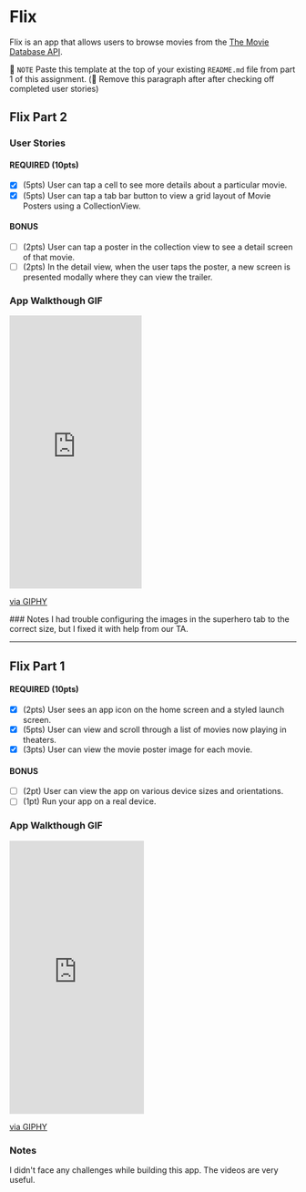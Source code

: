 # Flix

Flix is an app that allows users to browse movies from the [The Movie Database API](http://docs.themoviedb.apiary.io/#).

📝 `NOTE` Paste this template at the top of your existing `README.md` file from part 1 of this assignment. (🚫 Remove this paragraph after after checking off completed user stories)

## Flix Part 2

### User Stories

#### REQUIRED (10pts)
- [x] (5pts) User can tap a cell to see more details about a particular movie.
- [x] (5pts) User can tap a tab bar button to view a grid layout of Movie Posters using a CollectionView.

#### BONUS
- [ ] (2pts) User can tap a poster in the collection view to see a detail screen of that movie.
- [ ] (2pts) In the detail view, when the user taps the poster, a new screen is presented modally where they can view the trailer.

### App Walkthough GIF


<iframe src="https://giphy.com/embed/QBGe4tKkdZrn7p1BfQ" width="232" height="480" frameBorder="0" class="giphy-embed" allowFullScreen></iframe><p><a href="https://giphy.com/gifs/QBGe4tKkdZrn7p1BfQ">via GIPHY</a></p>
### Notes
I had trouble configuring the images in the superhero tab to the correct size, but I fixed it with help from our TA. 

---

## Flix Part 1

#### REQUIRED (10pts)
- [x] (2pts) User sees an app icon on the home screen and a styled launch screen.
- [x] (5pts) User can view and scroll through a list of movies now playing in theaters.
- [x] (3pts) User can view the movie poster image for each movie.

#### BONUS
- [ ] (2pt) User can view the app on various device sizes and orientations.
- [ ] (1pt) Run your app on a real device.

### App Walkthough GIF

<iframe src="https://giphy.com/embed/eJuR6re55dQBwHraPT" width="236" height="480" frameBorder="0" class="giphy-embed" allowFullScreen></iframe><p><a href="https://giphy.com/gifs/eJuR6re55dQBwHraPT">via GIPHY</a></p>

### Notes
I didn't face any challenges while building this app. The videos are very useful. 
